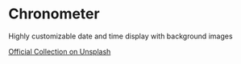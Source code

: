 # Chronometer

Highly customizable date and time display with background images

[Official Collection on Unsplash](https://unsplash.com/collections/fYpR_W_NzKA/chronometer)
